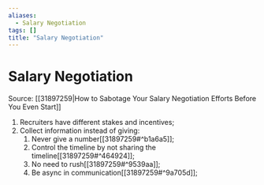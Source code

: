 ```yaml
---
aliases:
  - Salary Negotiation
tags: []
title: "Salary Negotiation"
---
```


# Salary Negotiation

Source: [[31897259|How to Sabotage Your Salary Negotiation Efforts Before You Even Start]]

1. Recruiters have different stakes and incentives;
2. Collect information instead of giving:
	1. Never give a number[[31897259#^b1a6a5]];
	2. Control the timeline by not sharing the timeline[[31897259#^464924]];
	3. No need to rush[[31897259#^9539aa]];
	4. Be async in communication[[31897259#^9a705d]];